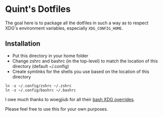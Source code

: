 # Quint's Dotfiles

The goal here is to package all the dotfiles in such a way as to respect XDG's
environment variables, especially `XDG_CONFIG_HOME`.

## Installation

- Put this directory in your home folder
- Change zshrc and bashrc (in the top-level) to match the location of this
  directory (default ~/.config)
- Create symlinks for the shells you use based on the location of this
  directory

```
ln -s ~/.config/zshrc ~/.zshrc
ln -s ~/.config/bashrc ~/.bashrc
```

I owe much thanks to woegjiub for all their [bash XDG overrides][1].

Please feel free to use this for your own purposes.

[1]: https://github.com/woegjiub/.config/blob/d32792eb98a3003177318153f836fc4ad62e8ecf/bash/xdg.sh
